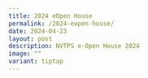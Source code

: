 ```yaml
---
title: 2024 eOpen House
permalink: /2024-eopen-house/
date: 2024-04-23
layout: post
description: NVTPS e-Open House 2024
image: ""
variant: tiptap
---
```

